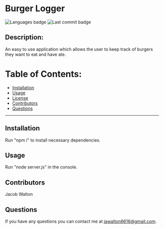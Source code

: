 # Burger Logger

![Languages badge](https://img.shields.io/github/languages/count/jawalton6616/burger-log)
![Last commit badge](https://img.shields.io/github/last-commit/jawalton6616/burger-log)

## Description:

An easy to use application which allows the user to keep track of burgers they want to eat and have ate.

# Table of Contents:

- [Installation ](#installation)
- [Usage](#usage)
- [License](#license)
- [Contributors](#contributors)
- [Questions](#questions)

---

## Installation

Run "npm i" to install necessary dependencies.

## Usage

Run "node server.js" in the console.

## Contributors

Jacob Walton

## Questions

If you have any questions you can contact me at jawalton6616@gmail.com.
